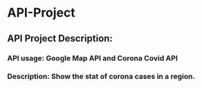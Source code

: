 # API-Project

## API Project Description:
### API usage: Google Map API and Corona Covid API
### Description: Show the stat of corona cases in a region.
